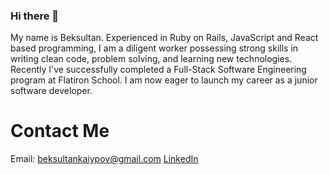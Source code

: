 ### Hi there 👋
My name is Beksultan. Experienced in Ruby on Rails, JavaScript and React based programming, I am a diligent worker possessing strong skills in writing clean code, problem solving, and learning new technologies. Recently I've successfully completed a Full-Stack Software Engineering program at Flatiron School. I am now eager to launch my career as a junior software developer. 

# Contact Me 
Email: beksultankaiypov@gmail.com
[LinkedIn](https://www.linkedin.com/in/beksultan-kaiypov-1ba364206/)



<!--
**Beka23/Beka23** is a ✨ _special_ ✨ repository because its `README.md` (this file) appears on your GitHub profile.

Here are some ideas to get you started:

- 🔭 I’m currently working on ...
- 🌱 I’m currently learning ...
- 👯 I’m looking to collaborate on ...
- 🤔 I’m looking for help with ...
- 💬 Ask me about ...
- 📫 How to reach me: ...
- 😄 Pronouns: ...
- ⚡ Fun fact: ...
-->
